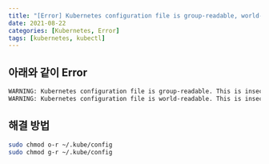 ```yaml
---
title: "[Error] Kubernetes configuration file is group-readable, world-readable"
date: 2021-08-22
categories: [Kubernetes, Error]
tags: [kubernetes, kubectl]
---
```


## 아래와 같이 Error

```bash
WARNING: Kubernetes configuration file is group-readable. This is insecure. Location: /root/.kube/config
WARNING: Kubernetes configuration file is world-readable. This is insecure. Location: /root/.kube/config
```

## 해결 방법

```bash
sudo chmod o-r ~/.kube/config
sudo chmod g-r ~/.kube/config
```